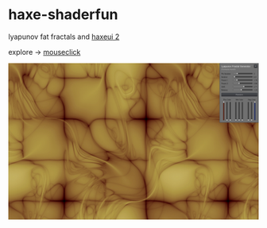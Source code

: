 # haxe-shaderfun  
  
  
lyapunov fat fractals and [haxeui 2](https://github.com/haxeui/haxeui-core)
  
explore -> [mouseclick](http://maitag.de/semmi/haxeopenfl/haxeui2-fractalgenerator/)  
  
  
![lyapunow fractal](haxeui2-fractalgenerator.jpg?raw=true)

